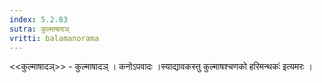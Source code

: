 ```yaml
---
index: 5.2.83
sutra: कुल्माषादञ्
vritti: balamanorama
---
```


<<कुल्माषादञ्>> - कुल्माषादञ् । कनोऽपवादः ।स्याद्यावकस्तु कुल्माषश्चणको हरिमन्थकः॑ इत्यमरः । 